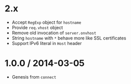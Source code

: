 2.x
===

  * Accept `RegExp` object for `hostname`
  * Provide `req.vhost` object
  * Remove old invocation of `server.onvhost`
  * String `hostname` with `*` behave more like SSL certificates
  * Support IPv6 literal in `Host` header

1.0.0 / 2014-03-05
==================

  * Genesis from `connect`
